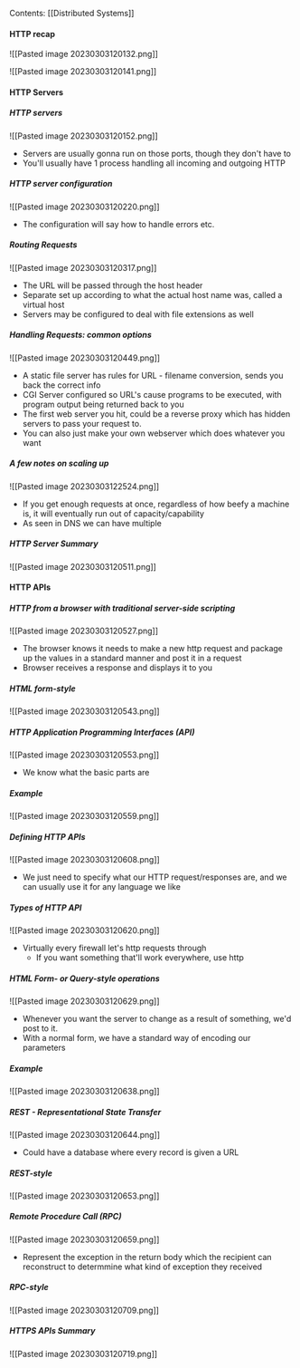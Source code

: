 Contents:
[[Distributed Systems]]

#### HTTP recap
![[Pasted image 20230303120132.png]]

![[Pasted image 20230303120141.png]]

#### HTTP Servers
##### HTTP servers
![[Pasted image 20230303120152.png]]
- Servers are usually gonna run on those ports, though they don't have to
- You'll usually have 1 process handling all incoming and outgoing HTTP
##### HTTP server configuration
![[Pasted image 20230303120220.png]]
- The configuration will say how to handle errors etc.
##### Routing Requests
![[Pasted image 20230303120317.png]]
- The URL will be passed through the host header
- Separate set up according to what the actual host name was, called a virtual host
- Servers may be configured to deal with file extensions as well
##### Handling Requests: common options
![[Pasted image 20230303120449.png]]
- A static file server has rules for URL - filename conversion, sends you back the correct info
- CGI Server configured so URL's cause programs to be executed, with program output being returned back to you
- The first web server you hit, could be a reverse proxy which has hidden servers to pass your request to.
- You can also just make your own webserver which does whatever you want
##### A few notes on scaling up
![[Pasted image 20230303122524.png]]
- If you get enough requests at once, regardless of how beefy a machine is, it will eventually run out of capacity/capability
- As seen in DNS we can have multiple
##### HTTP Server Summary
![[Pasted image 20230303120511.png]]

#### HTTP APIs
##### HTTP from a browser with traditional server-side scripting
![[Pasted image 20230303120527.png]]
- The browser knows it needs to make a new http request and package up the values in a standard manner and post it in a request
- Browser receives a response and displays it to you
##### HTML form-style
![[Pasted image 20230303120543.png]]

##### HTTP Application Programming Interfaces (API)
![[Pasted image 20230303120553.png]]
- We know what the basic parts are
##### Example
![[Pasted image 20230303120559.png]]

##### Defining HTTP APIs
![[Pasted image 20230303120608.png]]
- We just need to specify what our HTTP request/responses are, and we can usually use it for any language we like
##### Types of HTTP API
![[Pasted image 20230303120620.png]]
- Virtually every firewall let's http requests through
	- If you want something that'll work everywhere, use http
##### HTML Form- or Query-style operations
![[Pasted image 20230303120629.png]]
- Whenever you want the server to change as a result of something, we'd post to it.
- With a normal form, we have a standard way of encoding our parameters
##### Example
![[Pasted image 20230303120638.png]]

##### REST - Representational State Transfer
![[Pasted image 20230303120644.png]]
- Could have a database where every record is given a URL
##### REST-style
![[Pasted image 20230303120653.png]]

##### Remote Procedure Call (RPC)
![[Pasted image 20230303120659.png]]
- Represent the exception in the return body which the recipient can reconstruct to determmine what kind of exception they received
##### RPC-style
![[Pasted image 20230303120709.png]]

##### HTTPS APIs Summary
![[Pasted image 20230303120719.png]]

